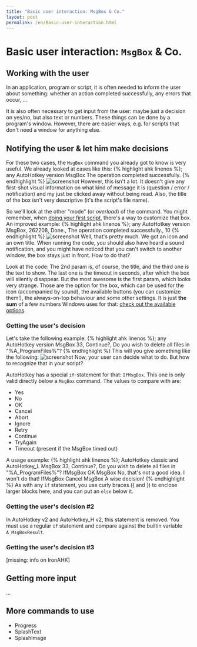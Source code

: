```yaml
---
title: "Basic user interaction: MsgBox & Co."
layout: post
permalink: /en/Basic-user-interaction.html
---
```


# Basic user interaction: `MsgBox` & Co.

## Working with the user
In an application, program or script, it is often needed to inform the user about something: whether an action completed successfully, any errors that occur, ...

It is also often necessary to get input from the user: maybe just a decision on yes/no, but also text or numbers. These things can be done by a program's window. However, there are easier ways, e.g. for scripts that don't need a window for anything else.

## Notifying the user & let him make decisions
For these two cases, the `MsgBox` command you already got to know is very useful. We already looked at cases like this:
{% highlight ahk linenos %}; any AutoHotkey version
MsgBox The operation completed successfully.
{% endhighlight %}
![screenshot](images/msgbox-1.png)
However, this isn't a lot. It doesn't give any first-shot visual information on what kind of message it is (question / error / notification) and my just be clicked away without being read. Also, the title of the box isn't very descriptive (it's the script's file name).

So we'll look at the other "mode" (or *overload*) of the command. You might remember, when [doing your first script](), there's a way to customize that box. An improved example:
{% highlight ahk linenos %}; any AutoHotkey version
MsgBox, 262208, Done., The operation completed successfully., 10
{% endhighlight %}
![screenshot](images/msgbox-2.png)
Well, that's pretty much. We got an icon and an own title. When running the code, you should also have heard a sound notification, and you might have noticed that you can't switch to another window, the box stays just in front. How to do that?

Look at the code: The 2nd param is, of course, the title, and the third one is the text to show. The last one is the timeout in seconds, after which the box will silently disappear. But the most awesome is the first param, which looks very strange. Those are the option for the box, which can be used for the icon (accompanied by sound), the available buttons (you can customize them!), the always-on-top behaviour and some other settings. It is just **the sum** of a few numbers Windows uses for that: [check out the available options]().

### Getting the user's decision
Let's take the following example:
{% highlight ahk linenos %}; any AutoHotkey version
MsgBox 33, Continue?, Do you wish to delete all files in "%A_ProgramFiles%"?
{% endhighlight %}
This will you give something like the following:
![screenshot](images/msgbox-3.png)
Now, your user can decide what to do. But how to recognize that in your script?

AutoHotkey has a special `if`-statement for that: `IfMsgBox`. This one is only valid directly below a `MsgBox` command. The values to compare with are:
* Yes
* No
* OK
* Cancel
* Abort
* Ignore
* Retry
* Continue
* TryAgain
* Timeout (present if the MsgBox timed out)

A usage example:
{% highlight ahk linenos %}; AutoHotkey classic and AutoHotkey_L
MsgBox 33, Continue?, Do you wish to delete all files in "%A_ProgramFiles%"?
IfMsgBox OK
	MsgBox No, that's not a good idea. I won't do that!
IfMsgBox Cancel
	MsgBox A wise decision!
{% endhighlight %}
As with any `if` statement, you use curly braces ({ and }) to enclose larger blocks here, and you can put an `else` below it.

### Getting the user's decision \#2
In AutoHotkey v2 and AutoHotkey\_H v2, this statement is removed. You must use a regular `if` statement and compare against the builtin variable `A_MsgBoxResult`.

### Getting the user's decision \#3
\[missing: info on IronAHK\]

## Getting more input
...

## More commands to use
* Progress
* SplashText
* SplashImage
